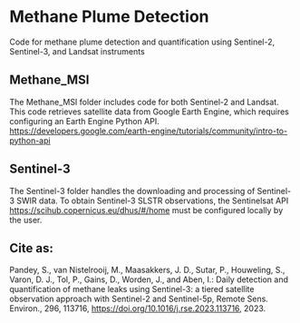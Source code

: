 # Methane Plume Detection 
Code for methane plume detection and quantification using Sentinel-2, Sentinel-3, and Landsat instruments

## Methane_MSI

The Methane_MSI folder includes code for both Sentinel-2 and Landsat. This code retrieves satellite data from Google Earth Engine, which requires configuring an Earth Engine Python API.
https://developers.google.com/earth-engine/tutorials/community/intro-to-python-api

## Sentinel-3 
The Sentinel-3 folder handles the downloading and processing of Sentinel-3 SWIR data. To obtain Sentinel-3 SLSTR observations, the Sentinelsat API https://scihub.copernicus.eu/dhus/#/home must be configured locally by the user.




## Cite as: 
Pandey, S., van Nistelrooij, M., Maasakkers, J. D., Sutar, P., Houweling, S., Varon, D. J., Tol, P., Gains, D., Worden, J., and Aben, I.: Daily detection and quantification of methane leaks using Sentinel-3: a tiered satellite observation approach with Sentinel-2 and Sentinel-5p, Remote Sens. Environ., 296, 113716, https://doi.org/10.1016/j.rse.2023.113716, 2023.



